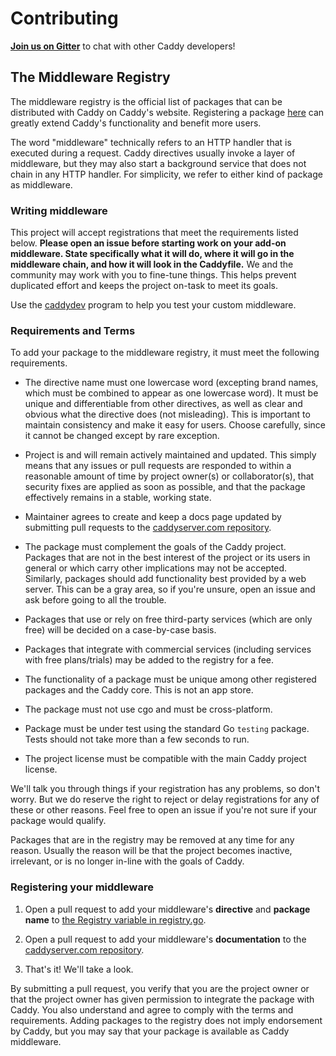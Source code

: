 Contributing 
=============

**[Join us on Gitter](https://gitter.im/mholt/caddy)** to chat with other Caddy developers!


## The Middleware Registry

The middleware registry is the official list of packages that can be distributed with Caddy on Caddy's website. Registering a package [here](https://github.com/caddyserver/buildsrv/blob/master/features/registry.go) can greatly extend Caddy's functionality and benefit more users.

The word "middleware" technically refers to an HTTP handler that is executed during a request. Caddy directives usually invoke a layer of middleware, but they may also start a background service that does not chain in any HTTP handler. For simplicity, we refer to either kind of package as middleware.


### Writing middleware

This project will accept registrations that meet the requirements listed below. **Please open an issue before starting work on your add-on middleware. State specifically what it will do, where it will go in the middleware chain, and how it will look in the Caddyfile.** We and the community may work with you to fine-tune things. This helps prevent duplicated effort and keeps the project on-task to meet its goals.

Use the [caddydev](https://github.com/caddyserver/caddydev) program to help you test your custom middleware.


### Requirements and Terms

To add your package to the middleware registry, it must meet the following requirements.


- The directive name must one lowercase word (excepting brand names, which must be combined to appear as one lowercase word). It must be unique and differentiable from other directives, as well as clear and obvious what the directive does (not misleading). This is important to maintain consistency and make it easy for users. Choose carefully, since it cannot be changed except by rare exception.

- Project is and will remain actively maintained and updated. This simply means that any issues or pull requests are responded to within a reasonable amount of time by project owner(s) or collaborator(s), that security fixes are applied as soon as possible, and that the package effectively remains in a stable, working state.

- Maintainer agrees to create and keep a docs page updated by submitting pull requests to the [caddyserver.com repository](https://github.com/caddyserver/caddyserver.com).

- The package must complement the goals of the Caddy project. Packages that are not in the best interest of the project or its users in general or which carry other implications may not be accepted. Similarly, packages should add functionality best provided by a web server. This can be a gray area, so if you're unsure, open an issue and ask before going to all the trouble.

- Packages that use or rely on free third-party services (which are only free) will be decided on a case-by-case basis.

- Packages that integrate with commercial services (including services with free plans/trials) may be added to the registry for a fee.

- The functionality of a package must be unique among other registered packages and the Caddy core. This is not an app store.

- The package must not use cgo and must be cross-platform.

- Package must be under test using the standard Go `testing` package. Tests should not take more than a few seconds to run.

- The project license must be compatible with the main Caddy project license.


We'll talk you through things if your registration has any problems, so don't worry. But we do reserve the right to reject or delay registrations for any of these or other reasons. Feel free to open an issue if you're not sure if your package would qualify.

Packages that are in the registry may be removed at any time for any reason. Usually the reason will be that the project becomes inactive, irrelevant, or is no longer in-line with the goals of Caddy.


### Registering your middleware

1. Open a pull request to add your middleware's **directive** and **package name** to [the Registry variable in registry.go](https://github.com/caddyserver/buildsrv/blob/master/features/registry.go).

2. Open a pull request to add your middleware's **documentation** to the [caddyserver.com repository](https://github.com/caddyserver/caddyserver.com).

3. That's it! We'll take a look.

By submitting a pull request, you verify that you are the project owner or that the project owner has given permission to integrate the package with Caddy. You also understand and agree to comply with the terms and requirements. Adding packages to the registry does not imply endorsement by Caddy, but you may say that your package is available as Caddy middleware.
